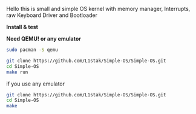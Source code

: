 Hello this is small and simple OS kernel with memory manager, Interrupts, raw Keyboard Driver and Bootloader


**Install & test**


**Need QEMU! or any emulator**
```bash
sudo pacman -S qemu
```

```bash
git clone https://github.com/L1stak/Simple-OS/Simple-OS.git
cd Simple-OS 
make run
```


if you use any emulator
```bash
git clone https://github.com/L1stak/Simple-OS/Simple-OS.git
cd Simple-OS 
make
```
